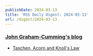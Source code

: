 ```yaml
---
publishDate: 2024-03-13
title: 'RSS Daily Digest: 2024-03-13'
url: /digest/2024-03-13
---
```


### [John Graham-Cumming's blog](http://blog.jgc.org/)

  * [Taschen, Acorn and Knoll's Law](http://blog.jgc.org/feeds/6683007227968107268/comments/default)
  
